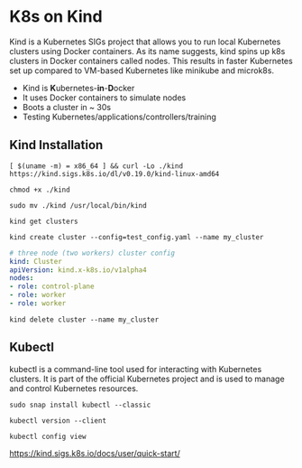 # K8s on Kind
Kind is a Kubernetes SIGs project that allows you to run local Kubernetes clusters using Docker containers. As its name suggests, kind spins up k8s clusters in Docker containers called nodes. This results in faster Kubernetes set up compared to VM-based Kubernetes like minikube and microk8s.

- Kind is **K**ubernetes-**in**-**D**ocker
- It uses Docker containers to simulate nodes
- Boots a cluster in ~ 30s
- Testing Kubernetes/applications/controllers/training




## Kind Installation

`[ $(uname -m) = x86_64 ] && curl -Lo ./kind https://kind.sigs.k8s.io/dl/v0.19.0/kind-linux-amd64`

`chmod +x ./kind`

`sudo mv ./kind /usr/local/bin/kind`


`kind get clusters`

`kind create cluster --config=test_config.yaml --name my_cluster`



```yaml
# three node (two workers) cluster config
kind: Cluster
apiVersion: kind.x-k8s.io/v1alpha4
nodes:
- role: control-plane
- role: worker
- role: worker
```

`kind delete cluster --name my_cluster`

## Kubectl
kubectl is a command-line tool used for interacting with Kubernetes clusters. It is part of the official Kubernetes project and is used to manage and control Kubernetes resources.

`sudo snap install kubectl --classic`

`kubectl version --client`

`kubectl config view`


https://kind.sigs.k8s.io/docs/user/quick-start/
